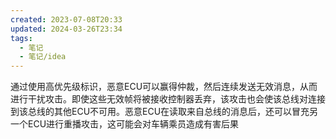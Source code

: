 ```yaml
---
created: 2023-07-08T20:33
updated: 2024-03-26T23:34
tags:
  - 笔记
  - 笔记/idea
---
```


通过使用高优先级标识，恶意ECU可以赢得仲裁，然后连续发送无效消息，从而进行干扰攻击。即使这些无效帧将被接收控制器丢弃，该攻击也会使该总线对连接到该总线的其他ECU不可用。恶意ECU在读取来自总线的消息后，还可以冒充另一个ECU进行重播攻击，这可能会对车辆乘员造成有害后果